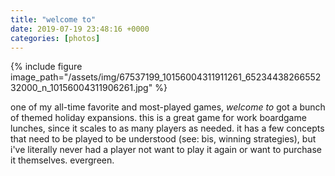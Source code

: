```yaml
---
title: "welcome to"
date: 2019-07-19 23:48:16 +0000
categories: [photos]
---
```

{% include figure image_path="/assets/img/67537199_10156004311911261_6523443826655232000_n_10156004311906261.jpg" %}

<p>one of my all-time favorite and most-played games, <em>welcome to</em> got a bunch of themed holiday expansions. this is a great game for work boardgame lunches, since it scales to as many players as needed. it has a few concepts that need to be played to be understood (see: bis, winning strategies), but i've literally never had a player not want to play it again or want to purchase it themselves. evergreen.</p>
